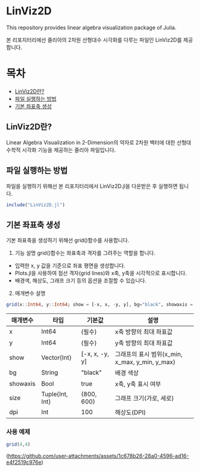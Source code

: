 # LinViz2D
This repository provides linear algebra visualization package of Julia.

본 리포지터리에선 줄리아의 2차원 선형대수 시각화를 다루는 파일인 LinViz2D를 제공합니다.

# 목차
- [LinViz2D란?](#LinViz2D란?)
- [파일 실행하는 방법](#파일-실행하는-방법)
- [기본 좌표축 생성](#기본-좌표축-생성)
## LinViz2D란?

Linear Algebra Visualization in 2-Dimension의 약자로 2차원 벡터에 대한 선형대수학적 시각화 기능을 제공하는 줄리아 파일입니다.

## 파일 실행하는 방법
파일을 실행하기 위해선 본 리포지터리에서 LinViz2D.jl을 다운받은 후 실행하면 됩니다.

```julia
include("LinViz2D.jl")
```

## 기본 좌표축 생성
기본 좌표축을 생성하기 위해선 grid()함수를 사용합니다.

1. 기능 설명 
grid()함수는 좌표축과 격자를 그려주는 역할을 합니다.
* 입력한 x, y 값을 기준으로 좌표 평면을 생성합니다.
* Plots.jl을 사용하여 점선 격자(grid lines)와 x축, y축을 시각적으로 표시합니다.
* 배경색, 해상도, 그래프 크기 등의 옵션을 조절할 수 있습니다.

2. 매개변수 설명
```julia
grid(x::Int64, y::Int64; show = [-x, x, -y, y], bg="black", showaxis = true, size = (800, 600), dpi = 100)
```
|매개변수|타입|기본값|설명
|-----|----|----|----|
|x|Int64|(필수)|x축 방향의 최대 좌표값
|y|Int64|(필수)|y축 방향의 최대 좌표값
|show|Vector{Int}|[-x, x, -y, y]|그래프의 표시 범위(x_min, x_max, y_min, y_max)
|bg|String|"black"|배경 색상
|showaxis|Bool|true|x축, y축 표시 여부
|size|Tuple{Int, Int}|(800, 600)|그래프 크기(가로, 세로)
|dpi|Int|100|해상도(DPI)

### 사용 예제
```julia
grid(4,4)
```
(https://github.com/user-attachments/assets/1c678b26-28a0-4596-ad16-e4f2519c976e)
